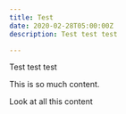 ```yaml
---
title: Test
date: 2020-02-28T05:00:00Z
description: Test test test

---
```

Test test test

This is so much content.

Look at all this content